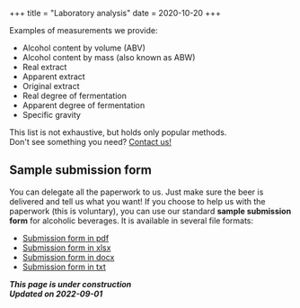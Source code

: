 +++
title = "Laboratory analysis"
date = 2020-10-20
+++

Examples of measurements we provide:

* Alcohol content by volume (ABV)<br>
* Alcohol content by mass (also known as ABW)<br>
* Real extract<br>
* Apparent extract<br>
* Original extract<br>
* Real degree of fermentation<br>
* Apparent degree of fermentation<br>
* Specific gravity<br>

This list is not exhaustive, but holds only popular methods.<br>
Don't see something you need? [Contact us!](@/info/contacts.md)

## Sample submission form
You can delegate all the paperwork to us. Just make sure the beer is delivered and tell us what you want! If you choose to help us with the paperwork (this is voluntary), you can use our standard **sample submission form** for alcoholic beverages. It is available in several file formats:

* [Submission form in pdf](Alzymologist-submission-form.pdf)
* [Submission form in xlsx](Alzymologist-submission-form.xlsx)
* [Submission form in docx](Alzymologist-submission-form.docx)
* [Submission form in txt](Alzymologist-submission-form.txt)

***This page is under construction***<br>
***Updated on 2022-09-01***
